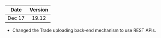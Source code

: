 | Date          | Version       |
| ------------- |:-------------:|
| Dec 17        | 19.12         |

* Changed the Trade uploading back-end mechanism to use REST APIs.